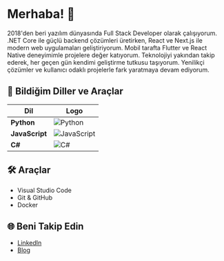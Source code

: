 # Merhaba! 👋

2018'den beri yazılım dünyasında Full Stack Developer olarak çalışıyorum. .NET Core ile güçlü backend çözümleri üretirken, React ve Next.js ile modern web uygulamaları geliştiriyorum. Mobil tarafta Flutter ve React Native deneyimimle projelere değer katıyorum. Teknolojiyi yakından takip ederek, her geçen gün kendimi geliştirme tutkusu taşıyorum. Yenilikçi çözümler ve kullanıcı odaklı projelerle fark yaratmaya devam ediyorum.

## 🚀 Bildiğim Diller ve Araçlar
| Dil | Logo |
|-----|------|
| **Python** | ![Python](https://img.shields.io/badge/-Python-3776AB?logo=python&logoColor=white) |
| **JavaScript** | ![JavaScript](https://img.shields.io/badge/-JavaScript-F7DF1E?logo=javascript&logoColor=black) |
| **C#** | ![C#](https://img.shields.io/badge/-C%23-239120?logo=c-sharp&logoColor=white) |

## 🛠️ Araçlar
- Visual Studio Code
- Git & GitHub
- Docker

## 🌐 Beni Takip Edin
- [LinkedIn](https://www.linkedin.com/in/username/)
- [Blog](https://www.blogadresiniz.com)